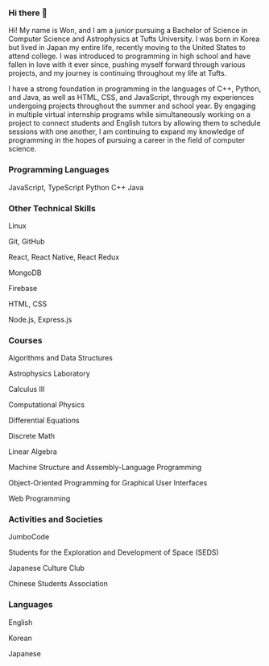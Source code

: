 ### Hi there 👋

<!--
**wkim10/wkim10** is a ✨ _special_ ✨ repository because its `README.md` (this file) appears on your GitHub profile.

Here are some ideas to get you started:

- 🔭 I’m currently working on ...
- 🌱 I’m currently learning ...
- 👯 I’m looking to collaborate on ...
- 🤔 I’m looking for help with ...
- 💬 Ask me about ...
- 📫 How to reach me: ...
- 😄 Pronouns: ...
- ⚡ Fun fact: ...
-->

Hi! My name is Won, and I am a junior pursuing a Bachelor of Science in Computer Science and Astrophysics at Tufts University. I was born in Korea but lived in Japan my entire life, recently moving to the United States to attend college. I was introduced to programming in high school and have fallen in love with it ever since, pushing myself forward through various projects, and my journey is continuing throughout my life at Tufts.

I have a strong foundation in programming in the languages of C++, Python, and Java, as well as HTML, CSS, and JavaScript, through my experiences undergoing projects throughout the summer and school year. By engaging in multiple virtual internship programs while simultaneously working on a project to connect students and English tutors by allowing them to schedule sessions with one another, I am continuing to expand my knowledge of programming in the hopes of pursuing a career in the field of computer science.

### Programming Languages
JavaScript, TypeScript
Python
C++
Java

### Other Technical Skills
Linux

Git, GitHub

React, React Native, React Redux

MongoDB

Firebase

HTML, CSS

Node.js, Express.js

### Courses
Algorithms and Data Structures

Astrophysics Laboratory

Calculus III

Computational Physics

Differential Equations

Discrete Math

Linear Algebra

Machine Structure and Assembly-Language Programming

Object-Oriented Programming for Graphical User Interfaces

Web Programming


### Activities and Societies
JumboCode

Students for the Exploration and Development of Space (SEDS)

Japanese Culture Club

Chinese Students Association


### Languages
English

Korean

Japanese
